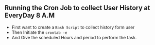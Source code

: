 ## Running the Cron Job to collect User History at EveryDay 8 A.M
 * First want to create a ```Bash Script``` to collect history form user
 * Then Initiate the ```crontab -e```
 * And Give the scheduled Hours and period to perform the task.

   
  

